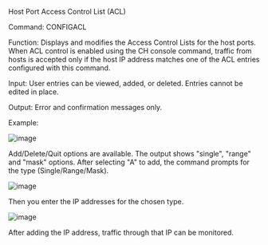 Host Port Access Control List (ACL)

Command: CONFIGACL

Function: Displays and modifies the Access Control Lists for the host ports. When ACL control is enabled using the CH console command, traffic from hosts is accepted only if the host IP address matches one of the ACL entries configured with this command.

Input: User entries can be viewed, added, or deleted. Entries cannot be edited in place.

Output: Error and confirmation messages only.

Example:

![image](https://user-images.githubusercontent.com/77227227/196141827-40e406a3-e63f-4998-86ea-42bdc7b43d94.png)

Add/Delete/Quit options are available. The output shows "single", "range" and "mask" options. After selecting "A" to add, the command prompts for the type (Single/Range/Mask).

![image](https://user-images.githubusercontent.com/77227227/196142073-6555b3b6-5587-4a17-a053-50092c3971e1.png)

Then you enter the IP addresses for the chosen type.

![image](https://user-images.githubusercontent.com/77227227/196142593-58b3261e-dffc-44e7-b9e4-cd0e7360640f.png)

After adding the IP address, traffic through that IP can be monitored.
